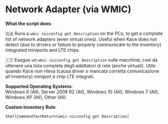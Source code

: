 # Network Adapter (via WMIC)

**What the script does**:

🇬🇧 Runs a `wmic nicconfig get Description` on the PCs, to get a complete list of network adapters (even virtual ones). Useful when Kace does not detect (due to drivers or failure to properly communicate to the inventory) integrated miniports and LTE chips.

🇮🇹 Esegue un `wmic nicconfig get Description` sulle macchine, così da ottenere una lista completa degli adattatori di rete (anche virtuali). Utile quando Kace non rileva (causa driver o mancata corretta comunicazione all'inventory) miniport e chip LTE integrati.

**Supported Operating Systems**:  
Windows 8 (All), Server 2008 R2 (All), Windows 10 (All), Windows 7 (All), Windows XP (All), Other (All)

**Custom Inventory Rule**:

```
ShellCommandTextReturn(wmic nicconfig get Description)
```

